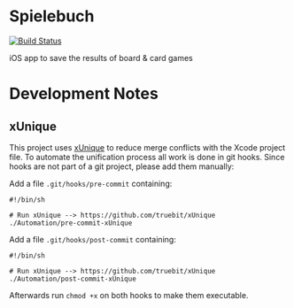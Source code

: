 # Spielebuch
[![Build Status](https://app.bitrise.io/app/a3630b2c59177ea1/status.svg?token=M338UjA3bQXJP8OlSNY_5w&branch=master)](https://app.bitrise.io/app/a3630b2c59177ea1)

iOS app to save the results of board &amp; card games

# Development Notes
## xUnique
This project uses [xUnique](https://github.com/truebit/xUnique) to reduce merge conflicts with the Xcode project file. To automate the unification process all work is done in git hooks. Since hooks are not part of a git project, please add them manually:

Add a file `.git/hooks/pre-commit` containing:
```
#!/bin/sh

# Run xUnique --> https://github.com/truebit/xUnique
./Automation/pre-commit-xUnique
```

Add a file `.git/hooks/post-commit` containing:
```
#!/bin/sh

# Run xUnique --> https://github.com/truebit/xUnique
./Automation/post-commit-xUnique
```

Afterwards run `chmod +x` on both hooks to make them executable.

